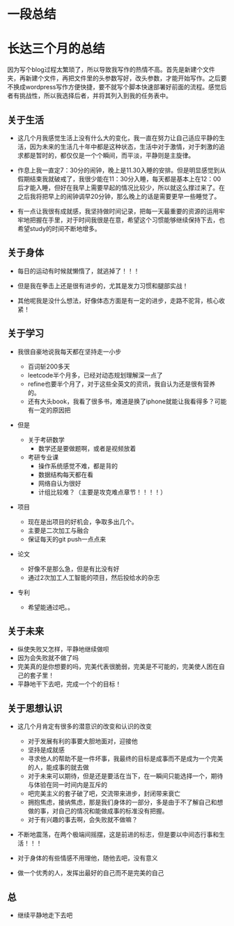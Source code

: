 # 一段总结



# 长达三个月的总结

因为写个blog过程太繁琐了，所以导致我写作的热情不高。首先是新建个文件夹，再新建个文件，再把文件里的头参数写好，改头参数，才能开始写作。之后要不换成wordpress写作方便快捷，要不就写个脚本快速部署好前面的流程。感觉后者有挑战性，所以我选择后者，并将其列入到我的任务表中。

## 关于生活
- 这几个月我感觉生活上没有什么大的变化，我一直在努力让自己适应平静的生活，因为未来的生活几十年中都是这种状态，生活中对于激情，对于刺激的追求都是暂时的，都仅仅是一个个瞬间，而平淡，平静则是主旋律。

- 作息上我一直定7：30分的闹钟，晚上是11.30入睡的安排。但是明显感觉到从假期结束我就破戒了，我很少能在11：30分入睡，每天都是基本上在12：00后才能入睡，但好在我早上需要早起的情况比较少，所以就这么撑过来了。在之后我将把早上的闹钟调早20分钟，那么晚上的话是需要更早一些睡觉了。

- 有一点让我很有成就感，我坚持做时间记录，把每一天最重要的资源的运用牢牢地把握在手里，对于时间我很是在意，希望这个习惯能够继续保持下去，也希望study的时间不断地增多。

## 关于身体
- 每日的运动有时候就懒惰了，就逃掉了！！！

- 但是我在拳击上还是很有进步的，尤其是发力习惯和腿部实战！

- 其他呢我是没什么想法，好像体态方面是有一定的进步，走路不驼背，核心收紧！



## 关于学习
- 我很自豪地说我每天都在坚持走一小步
  - 百词斩200多天
  - leetcode半个月多，已经对动态规划理解深一点了
  - refine也要半个月了，对于这些全英文的资讯，我自认为还是很有营养的。
  - 还有大头book，我看了很多书，难道是换了iphone就能让我看得多？可能有一定的原因把

- 但是
  - 关于考研数学    
      - 数学还是要做题啊，或者是视频放着
  - 考研专业课
    - 操作系统感觉不难，都是背的
    - 数据结构每天都在看
    - 网络自认为很好
    - 计组比较难？（主要是攻克难点章节！！！！）

- 项目
  - 现在是出项目的好机会，争取多出几个。
  - 主要是二次加工与融合
  - 保证每天的git push一点点来


- 论文
  - 好像不是那么急，但是有比没有好
  - 通过2次加工人工智能的项目，然后投给水的杂志


- 专利
  - 希望能通过吧。。

## 关于未来
- 纵使失败又怎样，平静地继续做呗
- 因为会失败就不做了吗
- 完美真的是你想要的吗，完美代表很脆弱，完美是不可能的，完美使人困在自己的套子里！
- 平静地干下去吧，完成一个个的目标！


## 关于思想认识
- 这几个月肯定有很多的潜意识的改变和认识的改变
  - 对于发展有利的事要大胆地面对，迎接他
  - 坚持是成就感
  - 寻求他人的帮助不是一件坏事，我最终的目标是成事而不是成为一个完美的人，能成事的就去做
  - 对于未来可以期待，但是还是要活在当下，在一瞬间只能选择一个，期待与体验在同一时间内是互斥的
  - 吧完美主义的套子破了吧，交流带来进步，封闭带来衰亡
  - 拥抱焦虑，接纳焦虑，那是我们身体的一部分，多是由于不了解自己和想做的事，对自己的情况和能做成事的标准没有把握。
  - 对于有兴趣的事去啊，会失败就不做嘛？

- 不断地震荡，在两个极端间摇摆，这是前进的标志，但是要以中间态行事和生活！！！
- 对于身体的有些情感不用理他，随他去吧，没有意义
- 做一个优秀的人，发挥出最好的自己而不是完美的自己



## 总

- 继续平静地走下去吧
